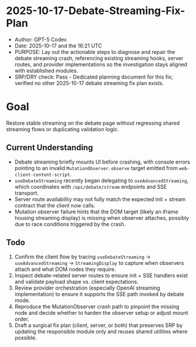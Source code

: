 # 2025-10-17-Debate-Streaming-Fix-Plan

* Author: GPT-5 Codex
* Date: 2025-10-17 and the 16:21 UTC
* PURPOSE: Lay out the actionable steps to diagnose and repair the debate streaming crash, referencing existing streaming hooks, server routes, and provider implementations so the investigation stays aligned with established modules.
* SRP/DRY check: Pass - Dedicated planning document for this fix; verified no other 2025-10-17 debate streaming fix plan exists.

# Goal
Restore stable streaming on the debate page without regressing shared streaming flows or duplicating validation logic.

## Current Understanding
- Debate streaming briefly mounts UI before crashing, with console errors pointing to an invalid `MutationObserver.observe` target emitted from `web-client-content-script`.
- `useDebateStreaming` recently began delegating to `useAdvancedStreaming`, which coordinates with `/api/debate/stream` endpoints and SSE transport.
- Server route availability may not fully match the expected init + stream contract that the client now calls.
- Mutation observer failure hints that the DOM target (likely an iframe housing streaming display) is missing when observer attaches, possibly due to race conditions triggered by the crash.

## Todo
1. Confirm the client flow by tracing `useDebateStreaming` → `useAdvancedStreaming` → `StreamingDisplay` to capture when observers attach and what DOM nodes they require.
2. Inspect debate-related server routes to ensure init + SSE handlers exist and validate payload shape vs. client expectations.
3. Review provider orchestration (especially OpenAI streaming implementation) to ensure it supports the SSE path invoked by debate mode.
4. Reproduce the MutationObserver crash path to pinpoint the missing node and decide whether to harden the observer setup or adjust mount order.
5. Draft a surgical fix plan (client, server, or both) that preserves SRP by updating the responsible module only and reuses shared utilities where possible.
